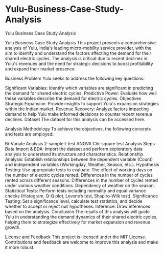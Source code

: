 # Yulu-Business-Case-Study-Analysis
Yulu Business Case Study Analysis

Yulu Business Case Study Analysis
This project presents a comprehensive analysis of Yulu, India's leading micro-mobility service provider, with the aim to identify and understand the factors affecting the demand for their shared electric cycles. The analysis is critical due to recent declines in Yulu's revenues and the need for strategic decisions to boost profitability and expand their market presence.

Business Problem
Yulu seeks to address the following key questions:

Significant Variables: Identify which variables are significant in predicting the demand for shared electric cycles.
Predictive Power: Evaluate how well these variables describe the demand for electric cycles.
Objectives
Strategic Expansion: Provide insights to support Yulu's expansion strategies within the Indian market.
Revenue Recovery: Analyze factors impacting demand to help Yulu make informed decisions to counter recent revenue declines.
Dataset
The dataset for this analysis can be accessed here.

Analysis Methodology
To achieve the objectives, the following concepts and tests are employed:

Bi-Variate Analysis
2-sample t-test
ANOVA
Chi-square test
Analysis Steps
Data Import & EDA: Import the dataset and perform exploratory data analysis to understand its structure and characteristics.
Relationship Analysis: Establish relationships between the dependent variable (Count) and independent variables (Workingday, Weather, Season, etc.).
Hypothesis Testing: Use appropriate tests to evaluate:
The effect of working days on the number of electric cycles rented.
Differences in the number of cycles rented across different seasons.
Differences in the number of cycles rented under various weather conditions.
Dependency of weather on the season.
Statistical Tests: Perform tests including normality and equal variance checks (Histogram, Q-Q plot, Levene’s test, Shapiro-Wilk test).
Significance Testing: Set a significance level, calculate test statistics, and decide whether to accept or reject null hypotheses.
Inference: Draw inferences based on the analysis.
Conclusion
The results of this analysis will guide Yulu in understanding the demand dynamics of their shared electric cycles, helping them to strategize effectively for market expansion and revenue growth.

License and Feedback
This project is licensed under the MIT License. Contributions and feedback are welcome to improve this analysis and make it more robust.

